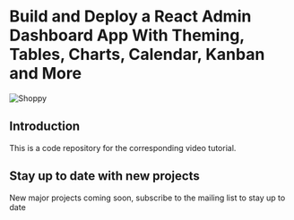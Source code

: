 # Build and Deploy a React Admin Dashboard App With Theming, Tables, Charts, Calendar, Kanban and More
![Shoppy](https://i.ibb.co/W6g39w3/image.png)

## Introduction
This is a code repository for the corresponding video tutorial.

## Stay up to date with new projects
New major projects coming soon, subscribe to the mailing list to stay up to date
